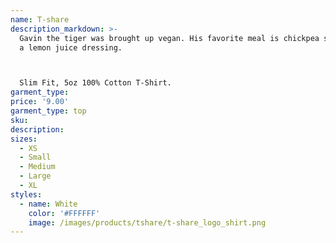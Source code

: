 ```yaml
---
name: T-share
description_markdown: >-
  Gavin the tiger was brought up vegan. His favorite meal is chickpea salad with
  a lemon juice dressing.



  Slim Fit, 5oz 100% Cotton T-Shirt.
garment_type:
price: '9.00'
garment_type: top
sku:
description:
sizes:
  - XS
  - Small
  - Medium
  - Large
  - XL
styles:
  - name: White
    color: '#FFFFFF'
    image: /images/products/tshare/t-share_logo_shirt.png
---
```

